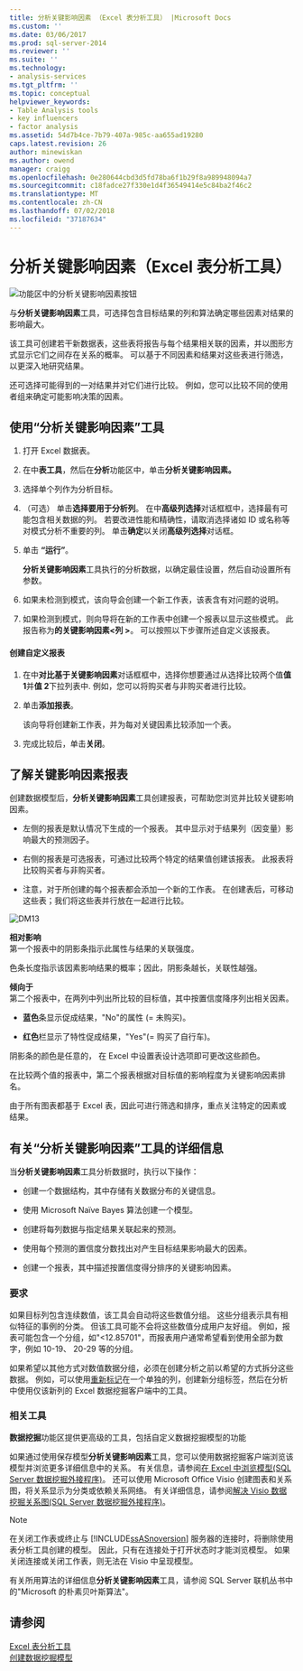 ```yaml
---
title: 分析关键影响因素 （Excel 表分析工具） |Microsoft Docs
ms.custom: ''
ms.date: 03/06/2017
ms.prod: sql-server-2014
ms.reviewer: ''
ms.suite: ''
ms.technology:
- analysis-services
ms.tgt_pltfrm: ''
ms.topic: conceptual
helpviewer_keywords:
- Table Analysis tools
- key influencers
- factor analysis
ms.assetid: 54d7b4ce-7b79-407a-985c-aa655ad19280
caps.latest.revision: 26
author: minewiskan
ms.author: owend
manager: craigg
ms.openlocfilehash: 0e280644cbd3d5fd78ba6f1b29f8a989948094a7
ms.sourcegitcommit: c18fadce27f330e1d4f36549414e5c84ba2f46c2
ms.translationtype: MT
ms.contentlocale: zh-CN
ms.lasthandoff: 07/02/2018
ms.locfileid: "37187634"
---
```

# <a name="analyze-key-influencers-table-analysis-tools-for-excel"></a>分析关键影响因素（Excel 表分析工具）
  ![功能区中的分析关键影响因素按钮](media/tat-aki.gif "功能区中的分析关键影响因素按钮")  
  
 与**分析关键影响因素**工具，可选择包含目标结果的列和算法确定哪些因素对结果的影响最大。  
  
 该工具可创建若干新数据表，这些表将报告与每个结果相关联的因素，并以图形方式显示它们之间存在关系的概率。 可以基于不同因素和结果对这些表进行筛选，以更深入地研究结果。  
  
 还可选择可能得到的一对结果并对它们进行比较。 例如，您可以比较不同的使用者组来确定可能影响决策的因素。  
  
## <a name="using-the-analyze-key-influencers-tool"></a>使用“分析关键影响因素”工具  
  
1.  打开 Excel 数据表。  
  
2.  在中**表工具**，然后在**分析**功能区中，单击**分析关键影响因素。**  
  
3.  选择单个列作为分析目标。  
  
4.  （可选） 单击**选择要用于分析列**。 在中**高级列选择**对话框框中，选择最有可能包含相关数据的列。 若要改进性能和精确性，请取消选择诸如 ID 或名称等对模式分析不重要的列。 单击**确定**以关闭**高级列选择**对话框。  
  
5.  单击 **“运行”**。  
  
     **分析关键影响因素**工具执行的分析数据，以确定最佳设置，然后自动设置所有参数。  
  
6.  如果未检测到模式，该向导会创建一个新工作表，该表含有对问题的说明。  
  
7.  如果检测到模式，则向导将在新的工作表中创建一个报表以显示这些模式。 此报告称为**的关键影响因素\<列 >**。 可以按照以下步骤所述自定义该报表。  
  
#### <a name="create-a-custom-report"></a>创建自定义报表  
  
1.  在中**对比基于关键影响因素**对话框框中，选择你想要通过从选择比较两个值**值 1**并**值 2**下拉列表中. 例如，您可以将购买者与非购买者进行比较。  
  
2.  单击**添加报表**。  
  
     该向导将创建新工作表，并为每对关键因素比较添加一个表。  
  
3.  完成比较后，单击**关闭**。  
  
## <a name="understanding-the-key-influencers-report"></a>了解关键影响因素报表  
 创建数据模型后，**分析关键影响因素**工具创建报表，可帮助您浏览并比较关键影响因素。  
  
-   左侧的报表是默认情况下生成的一个报表。 其中显示对于结果列（因变量）影响最大的预测因子。  
  
-   右侧的报表是可选报表，可通过比较两个特定的结果值创建该报表。 此报表将比较购买者与非购买者。  
  
-   注意，对于所创建的每个报表都会添加一个新的工作表。 在创建表后，可移动这些表；我们将这些表并行放在一起进行比较。  
  
 ![DM13](media/dm13-tat-aki-report.gif "DM13")  
  
 **相对影响**  
 第一个报表中的阴影条指示此属性与结果的关联强度。  
  
 色条长度指示该因素影响结果的概率；因此，阴影条越长，关联性越强。  
  
 **倾向于**  
 第二个报表中，在两列中列出所比较的目标值，其中按置信度降序列出相关因素。  
  
-   **蓝色**条显示促成结果，"No"的属性 (= 未购买)。  
  
-   **红色**栏显示了特性促成结果，"Yes"(= 购买了自行车)。  
  
 阴影条的颜色是任意的， 在 Excel 中设置表设计选项即可更改这些颜色。  
  
 在比较两个值的报表中，第二个报表根据对目标值的影响程度为关键影响因素排名。  
  
 由于所有图表都基于 Excel 表，因此可进行筛选和排序，重点关注特定的因素或结果。  
  
## <a name="more-about-the-analyze-key-influencers-tool"></a>有关“分析关键影响因素”工具的详细信息  
 当**分析关键影响因素**工具分析数据时，执行以下操作：  
  
-   创建一个数据结构，其中存储有关数据分布的关键信息。  
  
-   使用 Microsoft Naïve Bayes 算法创建一个模型。  
  
-   创建将每列数据与指定结果关联起来的预测。  
  
-   使用每个预测的置信度分数找出对产生目标结果影响最大的因素。  
  
-   创建一个报表，其中描述按置信度得分排序的关键影响因素。  
  
### <a name="requirements"></a>要求  
 如果目标列包含连续数值，该工具会自动将这些数值分组。 这些分组表示具有相似特征的事例的分类。 但该工具可能不会将这些数值分成用户友好组。 例如，报表可能包含一个分组，如"\<12.85701"，而报表用户通常希望看到使用全部为数字，例如 10-19、 20-29 等的分组。  
  
 如果希望以其他方式对数值数据分组，必须在创建分析之前以希望的方式拆分这些数据。 例如，可以使用[重新标记](relabel-sql-server-data-mining-add-ins.md)在一个单独的列，创建新分组标签，然后在分析中使用仅该新列的 Excel 数据挖掘客户端中的工具。  
  
### <a name="related-tools"></a>相关工具  
 **数据挖掘**功能区提供更高级的工具，包括自定义数据挖掘模型的功能  
  
 如果通过使用保存模型**分析关键影响因素**工具，您可以使用数据挖掘客户端浏览该模型并浏览更多详细信息中的关系。 有关信息，请参阅[在 Excel 中浏览模型&#40;SQL Server 数据挖掘外接程序&#41;](browsing-models-in-excel-sql-server-data-mining-add-ins.md)。 还可以使用 Microsoft Office Visio 创建图表和关系图，将关系显示为分类或依赖关系网络。 有关详细信息，请参阅[解决 Visio 数据挖掘关系图&#40;SQL Server 数据挖掘外接程序&#41;](troubleshooting-visio-data-mining-diagrams-sql-server-data-mining-add-ins.md)。  
  
> [!NOTE]  
>  在关闭工作表或终止与 [!INCLUDE[ssASnoversion](../includes/ssasnoversion-md.md)] 服务器的连接时，将删除使用表分析工具创建的模型。 因此，只有在连接处于打开状态时才能浏览模型。 如果关闭连接或关闭工作表，则无法在 Visio 中呈现模型。  
  
 有关所用算法的详细信息**分析关键影响因素**工具，请参阅 SQL Server 联机丛书中的"Microsoft 的朴素贝叶斯算法"。  
  
## <a name="see-also"></a>请参阅  
 [Excel 表分析工具](table-analysis-tools-for-excel.md)   
 [创建数据挖掘模型](creating-a-data-mining-model.md)  
  
  
